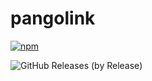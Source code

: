 # pangolink
[![npm](https://img.shields.io/npm/v/truffle.svg)](https://www.npmjs.com/package/truffle)

![GitHub Releases (by Release)](https://img.shields.io/github/downloads/BIGPango/pangolink/v1.2/total?color=blue&logo=github&logoColor=%23182B71&style=social)
